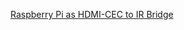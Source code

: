 [Raspberry Pi as HDMI-CEC to IR Bridge](http://www.area128.com/2016/06/raspberry-pi-as-hdmi-cec-to-ir-bridge/)

